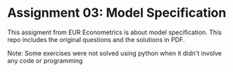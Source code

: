 # Assignment 03: Model Specification

This assigment from EUR Econometrics is about model specification. This repo includes the original questions and the solutions in PDF.

Note: Some exercises were not solved using python when it didn't involve any code or programming
